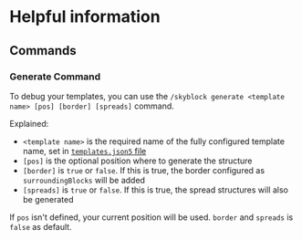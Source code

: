 # Helpful information
## Commands
### Generate Command

To debug your templates, you can use the `/skyblock generate <template name> [pos] [border] [spreads]` command.

Explained:
- `<template name>` is the required name of the fully configured template name, set in 
  [`templates.json5` file](packdev.md#configuring-templates)
- `[pos]` is the optional position where to generate the structure
- `[border]` is `true` or `false`. If this is true, the border configured as `surroundingBlocks` will be added
- `[spreads]` is `true` or `false`. If this is true, the spread structures will also be generated

If `pos` isn't defined, your current position will be used. `border` and `spreads` is `false` as default.